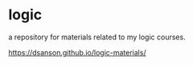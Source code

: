 # logic
a repository for materials related to my logic courses.

<https://dsanson.github.io/logic-materials/>
